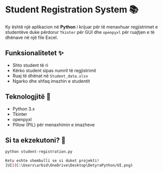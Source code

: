 # Student Registration System 📚

Ky është një aplikacion në **Python** i krijuar për të menaxhuar regjistrimet e studentëve duke përdorur `Tkinter` për GUI dhe `openpyxl` për ruajtjen e të dhënave në një file Excel.

## Funksionalitetet ✨
- Shto student të ri
- Kërko student sipas numrit të regjistrimit
- Ruaj të dhënat në `Student_data.xlsx`
- Ngarko dhe shfaq imazhin e studentit

## Teknologjitë 📌
- Python 3.x
- Tkinter
- openpyxl
- Pillow (PIL) për menaxhimin e imazheve

## Si ta ekzekutoni? 🚀
```bash
python student-registration.py

Ketu eshte shembulli se si duket projekti!
[UI](C:\Users\arbid\OneDrive\Desktop\DetyraPython/UI.png)
